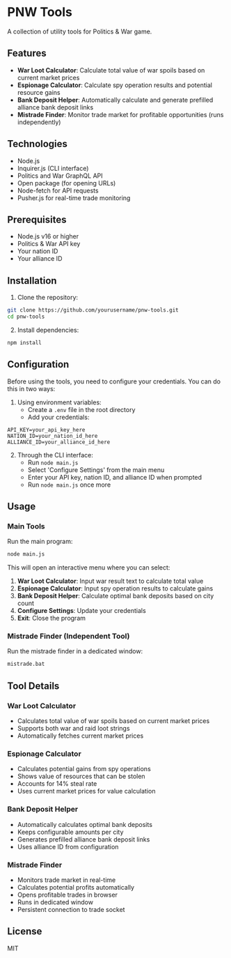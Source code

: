 # PNW Tools

A collection of utility tools for Politics & War game.

## Features
- **War Loot Calculator**: Calculate total value of war spoils based on current market prices
- **Espionage Calculator**: Calculate spy operation results and potential resource gains
- **Bank Deposit Helper**: Automatically calculate and generate prefilled alliance bank deposit links
- **Mistrade Finder**: Monitor trade market for profitable opportunities (runs independently)

## Technologies
- Node.js
- Inquirer.js (CLI interface)
- Politics and War GraphQL API
- Open package (for opening URLs)
- Node-fetch for API requests
- Pusher.js for real-time trade monitoring

## Prerequisites
- Node.js v16 or higher
- Politics & War API key
- Your nation ID
- Your alliance ID

## Installation
1. Clone the repository:
```bash
git clone https://github.com/yourusername/pnw-tools.git
cd pnw-tools
```

2. Install dependencies:
```bash
npm install
```

## Configuration
Before using the tools, you need to configure your credentials. You can do this in two ways:

1. Using environment variables:
   - Create a `.env` file in the root directory
   - Add your credentials:
```plaintext
API_KEY=your_api_key_here
NATION_ID=your_nation_id_here
ALLIANCE_ID=your_alliance_id_here
```

2. Through the CLI interface:
   - Run `node main.js`
   - Select 'Configure Settings' from the main menu
   - Enter your API key, nation ID, and alliance ID when prompted
   - Run `node main.js` once more

## Usage

### Main Tools
Run the main program:
```bash
node main.js
```

This will open an interactive menu where you can select:
1. **War Loot Calculator**: Input war result text to calculate total value
2. **Espionage Calculator**: Input spy operation results to calculate gains
3. **Bank Deposit Helper**: Calculate optimal bank deposits based on city count
4. **Configure Settings**: Update your credentials
5. **Exit**: Close the program

### Mistrade Finder (Independent Tool)
Run the mistrade finder in a dedicated window:
```bash
mistrade.bat
```

## Tool Details

### War Loot Calculator
- Calculates total value of war spoils based on current market prices
- Supports both war and raid loot strings
- Automatically fetches current market prices

### Espionage Calculator
- Calculates potential gains from spy operations
- Shows value of resources that can be stolen
- Accounts for 14% steal rate
- Uses current market prices for value calculation

### Bank Deposit Helper
- Automatically calculates optimal bank deposits
- Keeps configurable amounts per city
- Generates prefilled alliance bank deposit links
- Uses alliance ID from configuration

### Mistrade Finder
- Monitors trade market in real-time
- Calculates potential profits automatically
- Opens profitable trades in browser
- Runs in dedicated window
- Persistent connection to trade socket

## License
MIT